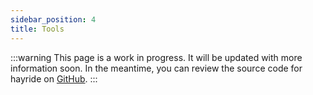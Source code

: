 ```yaml
---
sidebar_position: 4
title: Tools
---
```


:::warning 
This page is a work in progress. It will be updated with more information soon. In the meantime, you can review the source code for hayride on [GitHub](https://github.com/hayride-dev).
::: 
